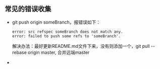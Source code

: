 ## 常见的错误收集

* git push origin someBranch，报错误如下：

    ```
    error: src refspec someBranch does not match any.
    error: failed to push some refs to 'someBranch'.
    ```
    解决办法：最好更新README.md文件下来，没有则添加一个，git pull --rebase origin master, 合并远端master
* 